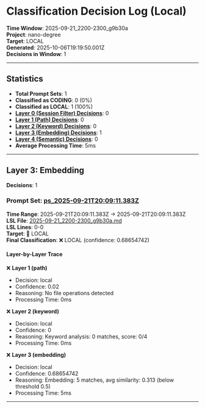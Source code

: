 # Classification Decision Log (Local)

**Time Window**: 2025-09-21_2200-2300_g9b30a<br>
**Project**: nano-degree<br>
**Target**: LOCAL<br>
**Generated**: 2025-10-06T19:19:50.001Z<br>
**Decisions in Window**: 1

---

## Statistics

- **Total Prompt Sets**: 1
- **Classified as CODING**: 0 (0%)
- **Classified as LOCAL**: 1 (100%)
- **[Layer 0 (Session Filter) Decisions](#layer-0-session-filter)**: 0
- **[Layer 1 (Path) Decisions](#layer-1-path)**: 0
- **[Layer 2 (Keyword) Decisions](#layer-2-keyword)**: 0
- **[Layer 3 (Embedding) Decisions](#layer-3-embedding)**: 1
- **[Layer 4 (Semantic) Decisions](#layer-4-semantic)**: 0
- **Average Processing Time**: 5ms

---

## Layer 3: Embedding

**Decisions**: 1

### Prompt Set: [ps_2025-09-21T20:09:11.383Z](../../history/2025-09-21_2200-2300_g9b30a.md#ps_2025-09-21T20:09:11.383Z)

**Time Range**: 2025-09-21T20:09:11.383Z → 2025-09-21T20:09:11.383Z<br>
**LSL File**: [2025-09-21_2200-2300_g9b30a.md](../../history/2025-09-21_2200-2300_g9b30a.md#ps_2025-09-21T20:09:11.383Z)<br>
**LSL Lines**: 0-0<br>
**Target**: 📍 LOCAL<br>
**Final Classification**: ❌ LOCAL (confidence: 0.68654742)

#### Layer-by-Layer Trace

❌ **Layer 1 (path)**
- Decision: local
- Confidence: 0.02
- Reasoning: No file operations detected
- Processing Time: 0ms

❌ **Layer 2 (keyword)**
- Decision: local
- Confidence: 0
- Reasoning: Keyword analysis: 0 matches, score: 0/4
- Processing Time: 0ms

❌ **Layer 3 (embedding)**
- Decision: local
- Confidence: 0.68654742
- Reasoning: Embedding: 5 matches, avg similarity: 0.313 (below threshold 0.5)
- Processing Time: 5ms

---

